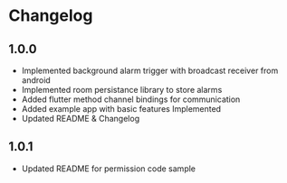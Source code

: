 # Changelog

## 1.0.0

* Implemented background alarm trigger with broadcast receiver from android
* Implemented room persistance library to store alarms
* Added flutter method channel bindings for communication
* Added example app with basic features Implemented
* Updated README & Changelog

## 1.0.1

* Updated README for permission code sample